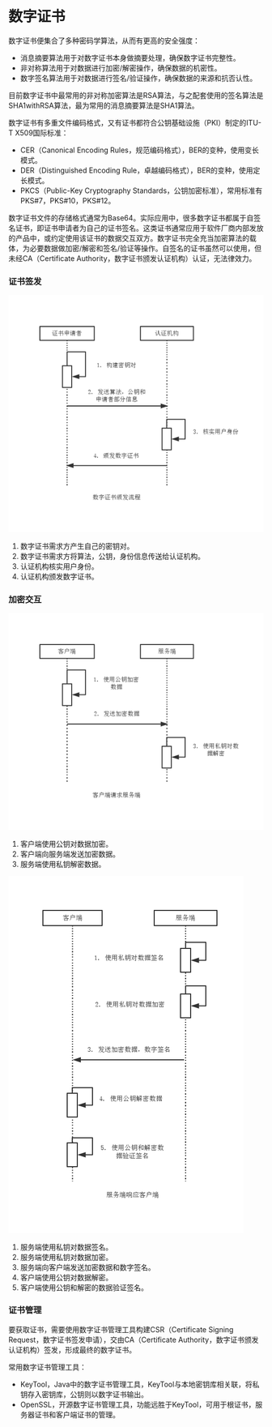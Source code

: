 数字证书
===

数字证书便集合了多种密码学算法，从而有更高的安全强度：

- 消息摘要算法用于对数字证书本身做摘要处理，确保数字证书完整性。
- 非对称算法用于对数据进行加密/解密操作，确保数据的机密性。
- 数字签名算法用于对数据进行签名/验证操作，确保数据的来源和抗否认性。

目前数字证书中最常用的非对称加密算法是RSA算法，与之配套使用的签名算法是SHA1withRSA算法，最为常用的消息摘要算法是SHA1算法。

数字证书有多重文件编码格式，又有证书都符合公钥基础设施（PKI）制定的ITU-T X509国际标准：

- CER（Canonical Encoding Rules，规范编码格式），BER的变种，使用变长模式。
- DER（Distinguished Encoding Rule，卓越编码格式），BER的变种，使用定长模式。
- PKCS（Public-Key Cryptography Standards，公钥加密标准），常用标准有PKS#7，PKS#10，PKS#12。

数字证书文件的存储格式通常为Base64。实际应用中，很多数字证书都属于自签名证书，即证书申请者为自己的证书签名。这类证书通常应用于软件厂商内部发放的产品中，或约定使用该证书的数据交互双方。数字证书完全充当加密算法的载体，为必要数据做加密/解密和签名/验证等操作。自签名的证书虽然可以使用，但未经CA（Certificate Authority，数字证书颁发认证机构）认证，无法律效力。

### 证书签发

![CER](img/6.1-cer.png)

1. 数字证书需求方产生自己的密钥对。
2. 数字证书需求方将算法，公钥，身份信息传送给认证机构。
3. 认证机构核实用户身份。
4. 认证机构颁发数字证书。

### 加密交互

![REQ](img/6.1-req.png)

1. 客户端使用公钥对数据加密。
2. 客户端向服务端发送加密数据。
3. 服务端使用私钥解密数据。

![RSP](img/6.1-rsp.png)

1. 服务端使用私钥对数据签名。
2. 服务端使用私钥对数据加密。
3. 服务端向客户端发送加密数据和数字签名。
4. 客户端使用公钥对数据解密。
5. 客户端使用公钥和解密的数据验证签名。

### 证书管理

要获取证书，需要使用数字证书管理工具构建CSR（Certificate Signing Request，数字证书签发申请），交由CA（Certificate Authority，数字证书颁发认证机构）签发，形成最终的数字证书。

常用数字证书管理工具：

- KeyTool，Java中的数字证书管理工具，KeyTool与本地密钥库相关联，将私钥存入密钥库，公钥则以数字证书输出。
- OpenSSL，开源数字证书管理工具，功能远胜于KeyTool，可用于根证书，服务器证书和客户端证书的管理。
